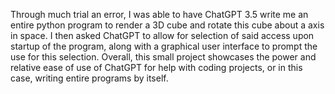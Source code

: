 Through much trial an error, I was able to have ChatGPT 3.5 write me an entire python program to render a 3D cube and rotate this cube about a axis in space.
I then asked ChatGPT to allow for selection of said access upon startup of the program, along with a graphical user interface to prompt the use for this selection.
Overall, this small project showcases the power and relative ease of use of ChatGPT for help with coding projects, or in this case, writing entire programs by itself.
